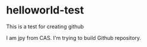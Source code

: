 # helloworld-test
This is a test for creating github

I am jpy from CAS.
I'm trying to build Github repository.
